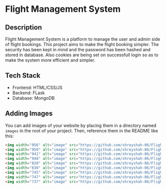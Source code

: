 # Flight Management System

## Description
Flight Management System is a platform to manage the user and admin side of flight bookings. This project aims to make the flight booking simpler. The security has been kept
in mind and the password has been hashed and stored in database. Also cookies are being set on successfull login so as to make the system more efficient and simpler.

## Tech Stack
- Frontend: HTML/CSS/JS
- Backend: FLask
- Database: MongoDB

## Adding Images
You can add images of your website by placing them in a directory named `images` in the root of your project. Then, reference them in the README like this:

```markdown
<img width="956" alt="image" src="https://github.com/shreyshah-06/Flight-Management-System/assets/96236688/164e571e-31d5-42c6-844f-a22ca55a05e9">
<img width="959" alt="image" src="https://github.com/shreyshah-06/Flight-Management-System/assets/96236688/3f0ed341-c8d9-49f8-93f7-30e20904ecf9">
<img width="941" alt="image" src="https://github.com/shreyshah-06/Flight-Management-System/assets/96236688/857c3006-0748-4792-ad3e-329a1ef0addc">
<img width="948" alt="image" src="https://github.com/shreyshah-06/Flight-Management-System/assets/96236688/f8d7e75b-059e-400f-b506-738a7ea4c10e">
<img width="820" alt="image" src="https://github.com/shreyshah-06/Flight-Management-System/assets/96236688/d55593f7-3e1f-4810-8603-e2f93cdf4c12">
<img width="830" alt="image" src="https://github.com/shreyshah-06/Flight-Management-System/assets/96236688/459b6cc9-fa18-4455-908d-9feda73122a7">
<img width="745" alt="image" src="https://github.com/shreyshah-06/Flight-Management-System/assets/96236688/1c4bdd7b-7442-473d-adb9-ced28fefb6bc">
<img width="747" alt="image" src="https://github.com/shreyshah-06/Flight-Management-System/assets/96236688/476263a7-fb12-45a4-9dd3-b8f359013aa5">
<img width="737" alt="image" src="https://github.com/shreyshah-06/Flight-Management-System/assets/96236688/7c0d7ffd-ed5f-41c2-abcb-7d31030d1898">









